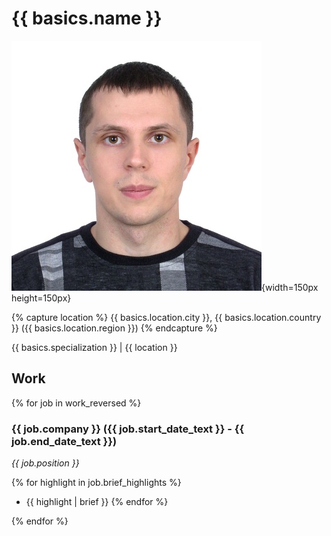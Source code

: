 # {{ basics.name }}

![](assets/images/resume/main_photo.jpg){width=150px height=150px}

{% capture location %}
{{ basics.location.city }}, {{ basics.location.country }} ({{ basics.location.region }})
{% endcapture %}

{{ basics.specialization }} | {{ location }}

## Work

{% for job in work_reversed %}
### {{ job.company }} ({{ job.start_date_text }} - {{ job.end_date_text }})

*{{ job.position }}*

{% for highlight in job.brief_highlights %}
- {{ highlight | brief }}
{% endfor %}

{% endfor %}
